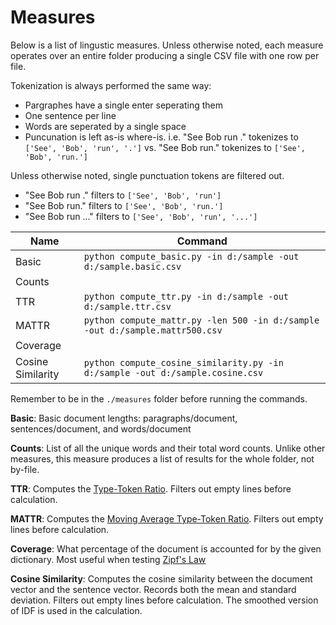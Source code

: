 # Measures

Below is a list of lingustic measures.
Unless otherwise noted, each measure operates over an entire folder producing a single CSV file with one row per file.

Tokenization is always performed the same way:

* Pargraphes have a single enter seperating them
* One sentence per line
* Words are seperated by a single space
* Puncunation is left as-is where-is.
  i.e. "See Bob run ." tokenizes to `['See', 'Bob', 'run', '.']` vs. "See Bob run." tokenizes to `['See', 'Bob', 'run.']`

Unless otherwise noted, single punctuation tokens are filtered out.

* "See Bob run ." filters to `['See', 'Bob', 'run']`
* "See Bob run." filters to `['See', 'Bob', 'run.']`
* "See Bob run ..." filters to `['See', 'Bob', 'run', '...']`

| Name | Command |
|--- |--- 
| Basic | `python compute_basic.py -in d:/sample -out d:/sample.basic.csv`
| Counts | 
| TTR |  `python compute_ttr.py -in d:/sample -out d:/sample.ttr.csv`
| MATTR | `python compute_mattr.py -len 500 -in d:/sample -out d:/sample.mattr500.csv`
| Coverage | 
| Cosine Similarity | `python compute_cosine_similarity.py -in d:/sample -out d:/sample.cosine.csv`

Remember to be in the `./measures` folder before running the commands.

**Basic**: Basic document lengths: paragraphs/document, sentences/document, and words/document

**Counts**: List of all the unique words and their total word counts.
Unlike other measures, this measure produces a list of results for the whole folder, not by-file.

**TTR**: Computes the [Type-Token Ratio](https://en.wikipedia.org/wiki/Lexical_density).
Filters out empty lines before calculation.

**MATTR**: Computes the [Moving Average Type-Token Ratio](https://doi.org/10.1080/09296171003643098).
Filters out empty lines before calculation.

**Coverage**: What percentage of the document is accounted for by the given dictionary.
Most useful when testing [Zipf's Law](https://en.wikipedia.org/wiki/Zipf%27s_law)

**Cosine Similarity**: Computes the cosine similarity between the document vector and the sentence vector.
Records both the mean and standard deviation.
Filters out empty lines before calculation.
The smoothed version of IDF is used in the calculation.